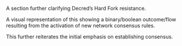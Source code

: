 A section further clarifying Decred’s Hard Fork resistance.

A visual representation of this showing a binary/boolean outcome/flow resulting from the activation of new network consensus rules.

This further reiterates the initial emphasis on establishing consensus.

